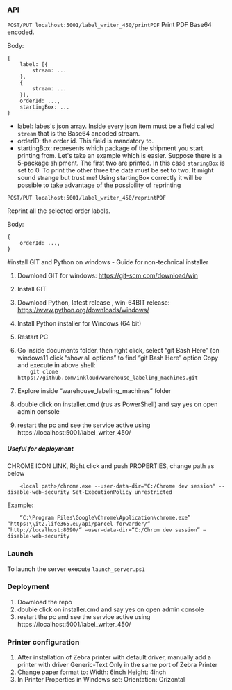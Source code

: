 ### API
``` POST/PUT localhost:5001/label_writer_450/printPDF ```
Print PDF Base64 encoded.

Body:
```
{
    label: [{
        stream: ...
    },
    {
        stream: ...
    }],
    orderId: ...,
    startingBox: ...
}
```

- label: labes's json array. Inside every json item must be a field called ```stream``` that is the Base64 ancoded stream. 
- orderID: the order id. This field is mandatory to.
- startingBox: represents which package of the shipment you start printing from. Let's take an example which is easier. Suppose there is a 5-package shipment. The first two are printed. In this case ```staringBox``` is set to 0. To print the other three the data must be set to two. It might sound strange but trust me! Using startingBox correctly it will be possible to take advantage of the possibility of reprinting

``` POST/PUT localhost:5001/label_writer_450/reprintPDF ```

Reprint all the selected order labels.

Body:
```
{
    orderId: ...,
}
```
#install GIT and Python on windows - Guide for non-technical installer
1.	Download GIT for windows:  https://git-scm.com/download/win
2.	Install GIT
3.	Download Python, latest release , win-64BIT release: https://www.python.org/downloads/windows/
4.	Install Python installer for Windows (64 bit)
5.	Restart PC
6.	Go inside documents folder, then right click, select “git Bash Here”  (on windows11 click “show all options” to find “git Bash Here” option
    Copy and execute in above shell:   
``` 	git clone https://github.com/inkloud/warehouse_labeling_machines.git ```

7.	Explore inside “warehouse_labeling_machines” folder
8.	double click on installer.cmd (rus as PowerShell) and say yes on open admin console
9.	restart the pc and see the service active using https://localhost:5001/label_writer_450/


##### Useful for deployment
CHROME ICON LINK, Right click and push PROPERTIES, change path as below

``` 	<local path>/chrome.exe --user-data-dir="C:/Chrome dev session" --disable-web-security Set-ExecutionPolicy unrestricted  ```

Example:

``` 	“C:\Program Files\Google\Chrome\Application\chrome.exe” “https:\\it2.life365.eu/api/parcel-forwarder/“ “http://localhost:8090/“ —user-data-dir=“C:/Chrom dev session” —disable-web-security   ```


### Launch
To launch the server execute ```launch_server.ps1```

### Deployment 

1. Download the repo
2. double click on installer.cmd and say yes on open admin console
3. restart the pc and see the service active using https://localhost:5001/label_writer_450/


### Printer configuration

1. After installation of Zebra printer with default driver, manually add a printer with driver Generic-Text Only in the same port of Zebra Printer
2. Change paper format to:
    Width: 6inch
    Height: 4inch
3. In Printer Properties in Windows set:
    Orientation: Orizontal


